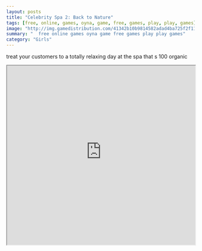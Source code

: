 ```yaml
---
layout: posts
title: "Celebrity Spa 2: Back to Nature"
tags: [free, online, games, oyna, game, free, games, play, play, games]
image: "http://img.gamedistribution.com/41342b10b9814582adad4ba725f2f111.jpg"
summary: "  free online games oyna game free games play play games"
category: "Girls"
---
```


treat your customers to a totally relaxing day at the spa that s 100 organic

<iframe width="100%" height="480px;" src="http://flash.gamedistribution.com?game=41342b10b9814582adad4ba725f2f111"></iframe>